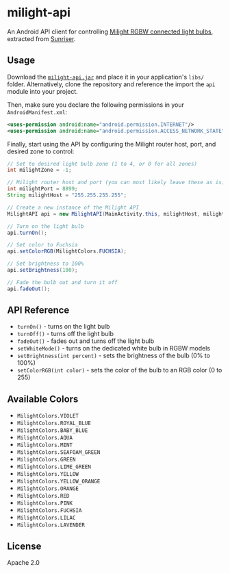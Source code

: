 # milight-api

An Android API client for controlling [Milight RGBW connected light bulbs](http://www.milight.com/milight-rgbw/), extracted from [Sunriser](https://github.com/eladnava/sunriser-android).

## Usage

Download the [`milight-api.jar`](https://github.com/eladnava/milight-api/raw/master/api/release/milight-api.jar) and place it in your application's `libs/` folder. Alternatively, clone the repository and reference the import the `api` module into your project.

Then, make sure you declare the following permissions in your `AndroidManifest.xml`:

```xml
<uses-permission android:name="android.permission.INTERNET"/>
<uses-permission android:name="android.permission.ACCESS_NETWORK_STATE"/>
```

Finally, start using the API by configuring the Milight router host, port, and desired zone to control:

```java
// Set to desired light bulb zone (1 to 4, or 0 for all zones)
int milightZone = -1;

// Milight router host and port (you can most likely leave these as is)
int milightPort = 8899;
String milightHost = "255.255.255.255";

// Create a new instance of the Milight API
MilightAPI api = new MilightAPI(MainActivity.this, milightHost, milightPort, milightZone);

// Turn on the light bulb
api.turnOn();

// Set color to Fuchsia
api.setColorRGB(MilightColors.FUCHSIA);

// Set brightness to 100%
api.setBrightness(100);

// Fade the bulb out and turn it off
api.fadeOut();
```

## API Reference

* `turnOn()` - turns on the light bulb
* `turnOff()` - turns off the light bulb
* `fadeOut()` - fades out and turns off the light bulb
* `setWhiteMode()` - turns on the dedicated white bulb in RGBW models
* `setBrightness(int percent)` - sets the brightness of the bulb (0% to 100%)
* `setColorRGB(int color)` - sets the color of the bulb to an RGB color (0 to 255)

## Available Colors

* `MilightColors.VIOLET`
* `MilightColors.ROYAL_BLUE`
* `MilightColors.BABY_BLUE`
* `MilightColors.AQUA`
* `MilightColors.MINT`
* `MilightColors.SEAFOAM_GREEN`
* `MilightColors.GREEN`
* `MilightColors.LIME_GREEN`
* `MilightColors.YELLOW`
* `MilightColors.YELLOW_ORANGE`
* `MilightColors.ORANGE`
* `MilightColors.RED`
* `MilightColors.PINK`
* `MilightColors.FUCHSIA`
* `MilightColors.LILAC`
* `MilightColors.LAVENDER`

## License

Apache 2.0
